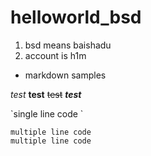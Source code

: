 # helloworld_bsd
1. bsd means baishadu
2. account is h1m

- markdown samples

*test* **test** ~~test~~ ***test***

\`single line code \`

```
multiple line code
multiple line code
```


